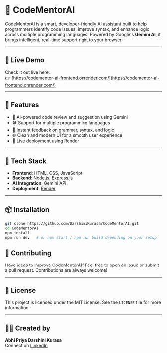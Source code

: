 # 🤖 CodeMentorAI

CodeMentorAI is a smart, developer-friendly AI assistant built to help programmers identify code issues, improve syntax, and enhance logic across multiple programming languages. Powered by Google's **Gemini AI**, it brings intelligent, real-time support right to your browser.

---
## 🔗 Live Demo

Check it out live here:  
👉 [https://codementor-ai-frontend.onrender.com/](https://codementor-ai-frontend.onrender.com/)

---

## 🌟 Features

- 🧠 AI-powered code review and suggestion using Gemini
- 🛠️ Support for multiple programming languages
- 💬 Instant feedback on grammar, syntax, and logic
- 🌐 Clean and modern UI for a smooth user experience
- 🚀 Live deployment using Render

---

## 🧰 Tech Stack

- **Frontend**: HTML, CSS, JavaScript
- **Backend**: Node.js, Express.js
- **AI Integration**: Gemini API
- **Deployment**: [Render](https://render.com)

---


## 📦 Installation

```bash
git clone https://github.com/DarshiniKurasa/CodeMentorAI.git
cd CodeMentorAI
npm install
npm run dev   # or npm start / npm run build depending on your setup
```


## 🤝 Contributing

Have ideas to improve CodeMentorAI? Feel free to open an issue or submit a pull request. Contributions are always welcome!

---

## 📄 License

This project is licensed under the MIT License. See the `LICENSE` file for more information.

---

## 👩‍💻 Created by

**Abhi Priya Darshini Kurasa**  
Connect on [LinkedIn](https://www.linkedin.com/in/darshini-kurasa-303a96292/)
